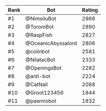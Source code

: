 Rank|Bot|Rating
---|---|---
#1|@NimsiluBot|2966
#2|@ToromBot|2890
#3|@RaspFish|2827
#4|@OceanicAbyssalord|2806
#5|@colinbot|2581
#6|@NilatacBot|2333
#7|@OpeningsBot|2282
#8|@anti-bot|2224
#9|@CatNail|2088
#10|@Groot123456|1844
#11|@pawnrobot|1832
